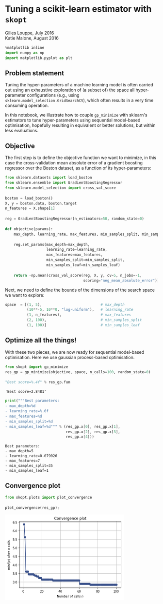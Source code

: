 
# Tuning a scikit-learn estimator with `skopt`

Gilles Louppe, July 2016 <br />
Katie Malone, August 2016


```python
%matplotlib inline
import numpy as np
import matplotlib.pyplot as plt
```

## Problem statement

Tuning the hyper-parameters of a machine learning model is often carried out using an exhaustive exploration of (a subset of) the space all hyper-parameter configurations (e.g., using `sklearn.model_selection.GridSearchCV`), which often results in a very time consuming operation. 

In this notebook, we illustrate how to couple `gp_minimize` with sklearn's estimators to tune hyper-parameters using sequential model-based optimisation, hopefully resulting in equivalent or better solutions, but within less evaluations.

## Objective 

The first step is to define the objective function we want to minimize, in this case the cross-validation mean absolute error of a gradient boosting regressor over the Boston dataset, as a function of its hyper-parameters:


```python
from sklearn.datasets import load_boston
from sklearn.ensemble import GradientBoostingRegressor
from sklearn.model_selection import cross_val_score

boston = load_boston()
X, y = boston.data, boston.target
n_features = X.shape[1]

reg = GradientBoostingRegressor(n_estimators=50, random_state=0)

def objective(params):
    max_depth, learning_rate, max_features, min_samples_split, min_samples_leaf = params

    reg.set_params(max_depth=max_depth,
                   learning_rate=learning_rate,
                   max_features=max_features,
                   min_samples_split=min_samples_split, 
                   min_samples_leaf=min_samples_leaf)

    return -np.mean(cross_val_score(reg, X, y, cv=5, n_jobs=-1,
                                    scoring="neg_mean_absolute_error"))
```

Next, we need to define the bounds of the dimensions of the search space we want to explore:


```python
space  = [(1, 5),                           # max_depth
          (10**-5, 10**0, "log-uniform"),   # learning_rate
          (1, n_features),                  # max_features
          (2, 100),                         # min_samples_split
          (1, 100)]                         # min_samples_leaf
```

## Optimize all the things!

With these two pieces, we are now ready for sequential model-based optimisation. Here we use gaussian process-based optimisation.


```python
from skopt import gp_minimize
res_gp = gp_minimize(objective, space, n_calls=100, random_state=0)

"Best score=%.4f" % res_gp.fun
```




    'Best score=2.8481'




```python
print("""Best parameters:
- max_depth=%d
- learning_rate=%.6f
- max_features=%d
- min_samples_split=%d
- min_samples_leaf=%d""" % (res_gp.x[0], res_gp.x[1], 
                            res_gp.x[2], res_gp.x[3], 
                            res_gp.x[4]))
```

    Best parameters:
    - max_depth=5
    - learning_rate=0.079026
    - max_features=7
    - min_samples_split=35
    - min_samples_leaf=1


## Convergence plot


```python
from skopt.plots import plot_convergence

plot_convergence(res_gp);
```


![png](hyperparameter-optimization_files/hyperparameter-optimization_13_0.png)

